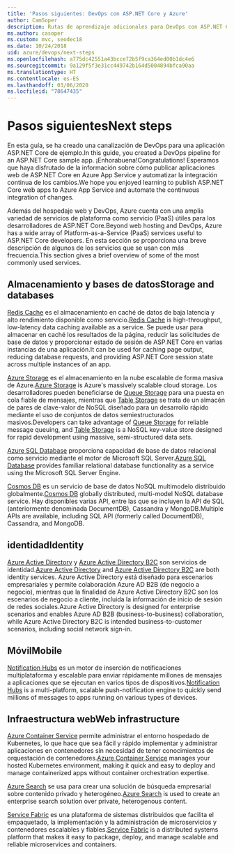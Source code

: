 ```yaml
---
title: 'Pasos siguientes: DevOps con ASP.NET Core y Azure'
author: CamSoper
description: Rutas de aprendizaje adicionales para DevOps con ASP.NET Core y Azure.
ms.author: casoper
ms.custom: mvc, seodec18
ms.date: 10/24/2018
uid: azure/devops/next-steps
ms.openlocfilehash: a775dc42551a43bcce72b5f9ca364ed00b1dc4e6
ms.sourcegitcommit: 9a129f5f3e31cc449742b164d5004894bfca90aa
ms.translationtype: HT
ms.contentlocale: es-ES
ms.lasthandoff: 03/06/2020
ms.locfileid: "78647435"
---
```

# <a name="next-steps"></a><span data-ttu-id="fc976-103">Pasos siguientes</span><span class="sxs-lookup"><span data-stu-id="fc976-103">Next steps</span></span>

<span data-ttu-id="fc976-104">En esta guía, se ha creado una canalización de DevOps para una aplicación ASP.NET Core de ejemplo.</span><span class="sxs-lookup"><span data-stu-id="fc976-104">In this guide, you created a DevOps pipeline for an ASP.NET Core sample app.</span></span> <span data-ttu-id="fc976-105">¡Enhorabuena!</span><span class="sxs-lookup"><span data-stu-id="fc976-105">Congratulations!</span></span> <span data-ttu-id="fc976-106">Esperamos que haya disfrutado de la información sobre cómo publicar aplicaciones web de ASP.NET Core en Azure App Service y automatizar la integración continua de los cambios.</span><span class="sxs-lookup"><span data-stu-id="fc976-106">We hope you enjoyed learning to publish ASP.NET Core web apps to Azure App Service and automate the continuous integration of changes.</span></span>

<span data-ttu-id="fc976-107">Además del hospedaje web y DevOps, Azure cuenta con una amplia variedad de servicios de plataforma como servicio (PaaS) útiles para los desarrolladores de ASP.NET Core.</span><span class="sxs-lookup"><span data-stu-id="fc976-107">Beyond web hosting and DevOps, Azure has a wide array of Platform-as-a-Service (PaaS) services useful to ASP.NET Core developers.</span></span> <span data-ttu-id="fc976-108">En esta sección se proporciona una breve descripción de algunos de los servicios que se usan con más frecuencia.</span><span class="sxs-lookup"><span data-stu-id="fc976-108">This section gives a brief overview of some of the most commonly used services.</span></span>

## <a name="storage-and-databases"></a><span data-ttu-id="fc976-109">Almacenamiento y bases de datos</span><span class="sxs-lookup"><span data-stu-id="fc976-109">Storage and databases</span></span>

<span data-ttu-id="fc976-110">[Redis Cache](/azure/redis-cache/) es el almacenamiento en caché de datos de baja latencia y alto rendimiento disponible como servicio.</span><span class="sxs-lookup"><span data-stu-id="fc976-110">[Redis Cache](/azure/redis-cache/) is high-throughput, low-latency data caching available as a service.</span></span> <span data-ttu-id="fc976-111">Se puede usar para almacenar en caché los resultados de la página, reducir las solicitudes de base de datos y proporcionar estado de sesión de ASP.NET Core en varias instancias de una aplicación.</span><span class="sxs-lookup"><span data-stu-id="fc976-111">It can be used for caching page output, reducing database requests, and providing ASP.NET Core session state across multiple instances of an app.</span></span>

<span data-ttu-id="fc976-112">[Azure Storage](/azure/storage/) es el almacenamiento en la nube escalable de forma masiva de Azure.</span><span class="sxs-lookup"><span data-stu-id="fc976-112">[Azure Storage](/azure/storage/) is Azure's massively scalable cloud storage.</span></span> <span data-ttu-id="fc976-113">Los desarrolladores pueden beneficiarse de [Queue Storage](/azure/storage/queues/storage-queues-introduction) para una puesta en cola fiable de mensajes, mientras que [Table Storage](/azure/storage/tables/table-storage-overview) se trata de un almacén de pares de clave-valor de NoSQL diseñado para un desarrollo rápido mediante el uso de conjuntos de datos semiestructurados masivos.</span><span class="sxs-lookup"><span data-stu-id="fc976-113">Developers can take advantage of [Queue Storage](/azure/storage/queues/storage-queues-introduction) for reliable message queuing, and [Table Storage](/azure/storage/tables/table-storage-overview) is a NoSQL key-value store designed for rapid development using massive, semi-structured data sets.</span></span>

<span data-ttu-id="fc976-114">[Azure SQL Database](/azure/sql-database/) proporciona capacidad de base de datos relacional como servicio mediante el motor de Microsoft SQL Server.</span><span class="sxs-lookup"><span data-stu-id="fc976-114">[Azure SQL Database](/azure/sql-database/) provides familiar relational database functionality as a service using the Microsoft SQL Server Engine.</span></span>

<span data-ttu-id="fc976-115">[Cosmos DB](/azure/cosmos-db/) es un servicio de base de datos NoSQL multimodelo distribuido globalmente.</span><span class="sxs-lookup"><span data-stu-id="fc976-115">[Cosmos DB](/azure/cosmos-db/) globally distributed, multi-model NoSQL database service.</span></span> <span data-ttu-id="fc976-116">Hay disponibles varias API, entre las que se incluyen la API de SQL (anteriormente denominada DocumentDB), Cassandra y MongoDB.</span><span class="sxs-lookup"><span data-stu-id="fc976-116">Multiple APIs are available, including SQL API (formerly called DocumentDB), Cassandra, and MongoDB.</span></span>

## <a name="identity"></a><span data-ttu-id="fc976-117">identidad</span><span class="sxs-lookup"><span data-stu-id="fc976-117">Identity</span></span>

<span data-ttu-id="fc976-118">[Azure Active Directory](/azure/active-directory/) y [Azure Active Directory B2C](/azure/active-directory-b2c/) son servicios de identidad.</span><span class="sxs-lookup"><span data-stu-id="fc976-118">[Azure Active Directory](/azure/active-directory/) and [Azure Active Directory B2C](/azure/active-directory-b2c/) are both identity services.</span></span> <span data-ttu-id="fc976-119">Azure Active Directory está diseñado para escenarios empresariales y permite colaboración Azure AD B2B (de negocio a negocio), mientras que la finalidad de Azure Active Directory B2C son los escenarios de negocio a cliente, incluida la información de inicio de sesión de redes sociales.</span><span class="sxs-lookup"><span data-stu-id="fc976-119">Azure Active Directory is designed for enterprise scenarios and enables Azure AD B2B (business-to-business) collaboration, while Azure Active Directory B2C is intended business-to-customer scenarios, including social network sign-in.</span></span>

## <a name="mobile"></a><span data-ttu-id="fc976-120">Móvil</span><span class="sxs-lookup"><span data-stu-id="fc976-120">Mobile</span></span>

<span data-ttu-id="fc976-121">[Notification Hubs](/azure/notification-hubs/) es un motor de inserción de notificaciones multiplataforma y escalable para enviar rápidamente millones de mensajes a aplicaciones que se ejecutan en varios tipos de dispositivos.</span><span class="sxs-lookup"><span data-stu-id="fc976-121">[Notification Hubs](/azure/notification-hubs/) is a multi-platform, scalable push-notification engine to quickly send millions of messages to apps running on various types of devices.</span></span>

## <a name="web-infrastructure"></a><span data-ttu-id="fc976-122">Infraestructura web</span><span class="sxs-lookup"><span data-stu-id="fc976-122">Web infrastructure</span></span>

<span data-ttu-id="fc976-123">[Azure Container Service](/azure/aks/) permite administrar el entorno hospedado de Kubernetes, lo que hace que sea fácil y rápido implementar y administrar aplicaciones en contenedores sin necesidad de tener conocimientos de orquestación de contenedores.</span><span class="sxs-lookup"><span data-stu-id="fc976-123">[Azure Container Service](/azure/aks/) manages your hosted Kubernetes environment, making it quick and easy to deploy and manage containerized apps without container orchestration expertise.</span></span>

<span data-ttu-id="fc976-124">[Azure Search](/azure/search/) se usa para crear una solución de búsqueda empresarial sobre contenido privado y heterogéneo.</span><span class="sxs-lookup"><span data-stu-id="fc976-124">[Azure Search](/azure/search/) is used to create an enterprise search solution over private, heterogenous content.</span></span>

<span data-ttu-id="fc976-125">[Service Fabric](/azure/service-fabric/) es una plataforma de sistemas distribuidos que facilita el empaquetado, la implementación y la administración de microservicios y contenedores escalables y fiables.</span><span class="sxs-lookup"><span data-stu-id="fc976-125">[Service Fabric](/azure/service-fabric/) is a distributed systems platform that makes it easy to package, deploy, and manage scalable and reliable microservices and containers.</span></span>
